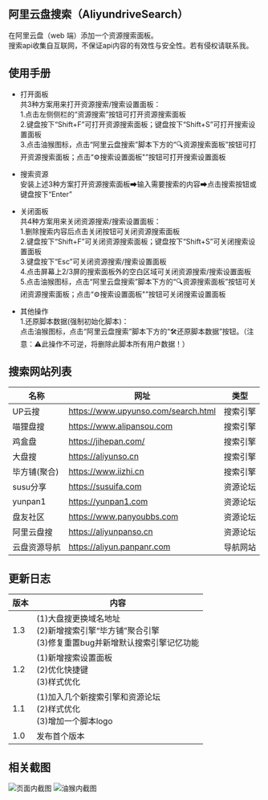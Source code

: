 ## 阿里云盘搜索（AliyundriveSearch）

在阿里云盘（web 端）添加一个资源搜索面板。  
搜索api收集自互联网，不保证api内容的有效性与安全性。若有侵权请联系我。

## 使用手册

* 打开面板  
共3种方案用来打开资源搜索/搜索设置面板：  
1.点击左侧侧栏的“资源搜索”按钮可打开资源搜索面板  
2.键盘按下“Shift+F”可打开资源搜索面板；键盘按下“Shift+S”可打开搜索设置面板  
3.点击油猴图标，点击“阿里云盘搜索”脚本下方的“🔍资源搜索面板”按钮可打开资源搜索面板；点击“⚙️搜索设置面板"”按钮可打开搜索设置面板

* 搜索资源  
安装上述3种方案打开资源搜索面板➡输入需要搜索的内容➡点击搜索按钮或键盘按下“Enter”  

* 关闭面板  
共4种方案用来关闭资源搜索/搜索设置面板：  
1.删除搜索内容后点击关闭按钮可关闭资源搜索面板  
2.键盘按下“Shift+F”可关闭资源搜索面板；键盘按下“Shift+S”可关闭搜索设置面板    
3.键盘按下“Esc”可关闭资源搜索/搜索设置面板  
4.点击屏幕上2/3屏的搜索面板外的空白区域可关闭资源搜索/搜索设置面板  
5.点击油猴图标，点击“阿里云盘搜索”脚本下方的“🔍资源搜索面板”按钮可关闭资源搜索面板；点击“⚙️搜索设置面板"”按钮可关闭搜索设置面板

* 其他操作  
1.还原脚本数据(强制初始化脚本)：  
点击油猴图标，点击“阿里云盘搜索”脚本下方的“🛠️️还原脚本数据”按钮。（注意：⚠️此操作不可逆，将删除此脚本所有用户数据！）

## 搜索网站列表

|     名称     |                网址                 |   类型   |
| ------------ | ----------------------------------- | -------- |
|    UP云搜    | https://www.upyunso.com/search.html | 搜索引擎 |
|   喵狸盘搜   | https://www.alipansou.com           | 搜索引擎 |
|    鸡盒盘    | https://jihepan.com/                | 搜索引擎 |
|    大盘搜    | https://aliyunso.cn                 | 搜索引擎 |
| 毕方铺(聚合) | https://www.iizhi.cn                | 搜索引擎 |
|   susu分享   | https://susuifa.com                 | 资源论坛 |
|   yunpan1    | https://yunpan1.com                 | 资源论坛 |
|   盘友社区   | https://www.panyoubbs.com           | 资源论坛 |
|  阿里云盘搜  | https://aliyunpanso.cn              | 资源论坛 |
| 云盘资源导航 | https://aliyun.panpanr.com          | 导航网站 |

## 更新日志

| 版本 | 内容 |
| ---- | ---- |
| 1.3 | (1)大盘搜更换域名地址<br>(2)新增搜索引擎“毕方铺”聚合引擎<br>(3)修复重置bug并新增默认搜索引擎记忆功能 |
| 1.2 | (1)新增搜索设置面板<br>(2)优化快捷键<br>(3)样式优化 |
| 1.1 | (1)加入几个新搜索引擎和资源论坛<br>(2)样式优化<br>(3)增加一个脚本logo |
| 1.0 | 发布首个版本 |

## 相关截图

![页面内截图](https://s3.bmp.ovh/imgs/2022/06/28/7e3cf890055fc6a0.png)
![油猴内截图](https://s3.bmp.ovh/imgs/2022/06/28/c8c9458cf05b612f.png)
